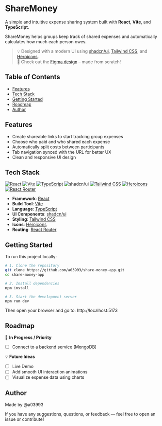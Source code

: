 # ShareMoney

A simple and intuitive expense sharing system built with **React**, **Vite**, and **TypeScript**.

ShareMoney helps groups keep track of shared expenses and automatically calculates how much each person owes.

> 💡 Designed with a modern UI using [shadcn/ui](https://ui.shadcn.com/), [Tailwind CSS](https://tailwindcss.com/), and [Heroicons](https://heroicons.com/).  
> 🎨 Check out the [Figma design](https://www.figma.com/design/wf5gIxDnxbsqw491AKW6NV/ShareMoney?node-id=3-5&p=f&t=bmlN2nxEf5uqFQSf-0) – made from scratch!

## Table of Contents

- [Features](#features)
- [Tech Stack](#tech-stack)
- [Getting Started](#getting-started)
- [Roadmap](#roadmap)
- [Author](#author)

## Features

-  Create shareable links to start tracking group expenses  
-  Choose who paid and who shared each expense  
-  Automatically split costs between participants  
-  Tab navigation synced with the URL for better UX  
-  Clean and responsive UI design 

## Tech Stack

[![React](https://img.shields.io/badge/React-20232A?logo=react&logoColor=61DAFB)](https://reactjs.org/)
[![Vite](https://img.shields.io/badge/Vite-646CFF?logo=vite&logoColor=white)](https://vitejs.dev/)
[![TypeScript](https://img.shields.io/badge/TypeScript-3178C6?logo=typescript&logoColor=white)](https://www.typescriptlang.org/)
![shadcn/ui](https://img.shields.io/badge/shadcn--ui-ffffff?logo=shadcn/ui&logoColor=black)
[![Tailwind CSS](https://img.shields.io/badge/TailwindCSS-38B2AC?logo=tailwindcss&logoColor=white)](https://tailwindcss.com/)
[![Heroicons](https://img.shields.io/badge/Heroicons-8B5CF6?logo=heroicons&logoColor=white)](https://heroicons.com/)
[![React Router](https://img.shields.io/badge/React_Router-CA4245?logo=react-router&logoColor=white)](https://reactrouter.com/)

- **Framework**: [React](https://reactjs.org/)
- **Build Tool**: [Vite](https://vitejs.dev/)
- **Language**: [TypeScript](https://www.typescriptlang.org/)
- **UI Components**: [shadcn/ui](https://ui.shadcn.com/)
- **Styling**: [Tailwind CSS](https://tailwindcss.com/)
- **Icons**: [Heroicons](https://heroicons.com/)
- **Routing**: [React Router](https://reactrouter.com/) 

## Getting Started
To run this project locally:
```bash
# 1. Clone the repository
git clone https://github.com/a03993/share-money-app.git
cd share-money-app

# 2. Install dependencies
npm install

# 3. Start the development server
npm run dev
```

Then open your browser and go to: http://localhost:5173

## Roadmap

🔧 **In Progress / Priority**
- [ ] Connect to a backend service (MongoDB)

💡 **Future Ideas**
- [ ] Live Demo
- [ ] Add smooth UI interaction animations
- [ ] Visualize expense data using charts

## Author

Made by @a03993

If you have any suggestions, questions, or feedback — feel free to open an issue or contribute!
